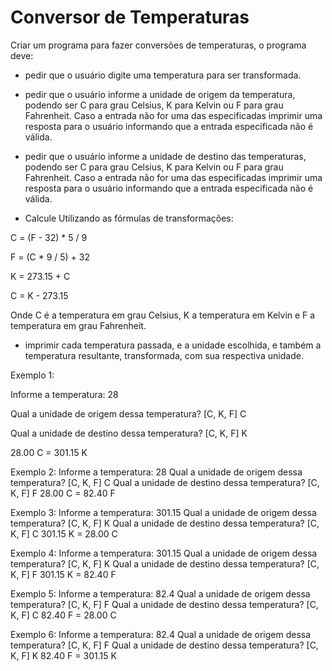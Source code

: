 # Conversor de Temperaturas

Criar um programa para fazer conversões de temperaturas, o programa deve:

- pedir que o usuário digite uma temperatura para ser transformada.

 - pedir que o usuário informe a unidade de origem da temperatura,
podendo ser C para grau Celsius, K para Kelvin ou F para grau Fahrenheit.
Caso a entrada não for uma das especificadas imprimir uma resposta para o usuário
informando que a entrada especificada não é válida.

- pedir que o usuário informe a unidade de destino das temperaturas,
podendo ser C para grau Celsius, K para Kelvin ou F para grau Fahrenheit.
Caso a entrada não for uma das especificadas imprimir uma resposta para o usuário
informando que a entrada especificada não é válida.


- Calcule Utilizando as fórmulas de transformações:

C = (F - 32) * 5 / 9

F = (C * 9 / 5) + 32

K = 273.15 + C

C = K - 273.15

Onde C é a temperatura em grau Celsius, K a temperatura em Kelvin e
F a temperatura em grau Fahrenheit.


- imprimir cada temperatura passada, e a unidade escolhida,
e também a temperatura resultante, transformada, com sua respectiva unidade.

Exemplo 1:

Informe a temperatura:
28

Qual a unidade de origem dessa temperatura? [C, K, F]
C

Qual a unidade de destino dessa temperatura? [C, K, F]
K

28.00 C = 301.15 K

Exemplo 2:
Informe a temperatura:
28
Qual a unidade de origem dessa temperatura? [C, K, F]
C
Qual a unidade de destino dessa temperatura? [C, K, F]
F
28.00 C = 82.40 F

Exemplo 3:
Informe a temperatura:
301.15
Qual a unidade de origem dessa temperatura? [C, K, F]
K
Qual a unidade de destino dessa temperatura? [C, K, F]
C
301.15 K = 28.00 C

Exemplo 4:
Informe a temperatura:
301.15
Qual a unidade de origem dessa temperatura? [C, K, F]
K
Qual a unidade de destino dessa temperatura? [C, K, F]
F
301.15 K = 82.40 F

Exemplo 5:
Informe a temperatura:
82.4
Qual a unidade de origem dessa temperatura? [C, K, F]
F
Qual a unidade de destino dessa temperatura? [C, K, F]
C
82.40 F = 28.00 C

Exemplo 6:
Informe a temperatura:
82.4
Qual a unidade de origem dessa temperatura? [C, K, F]
F
Qual a unidade de destino dessa temperatura? [C, K, F]
K
82.40 F = 301.15 K
